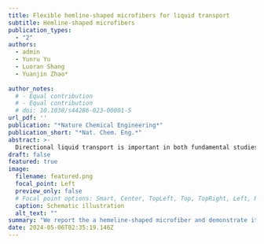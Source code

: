 ```yaml
---
title: Flexible hemline-shaped microfibers for liquid transport
subtitle: Hemline-shaped microfibers
publication_types:
  - "2"
authors:
  - admin
  - Yunru Yu
  - Luoran Shang
  - Yuanjin Zhao*
 
author_notes:
  # - Equal contribution
  # - Equal contribution
  # doi: 10.1038/s44286-023-00001-5
url_pdf: ''
publication: "*Nature Chemical Engineering*"
publication_short: "*Nat. Chem. Eng.*"
abstract: >-
  Directional liquid transport is important in both fundamental studies and industrial applications. Most existing strategies rely on the use of predesigned surfaces with sophisticated microstructures that limit the versatility and universality of the liquid transport. Here we present a platform for liquid transport based on flexible microfluidic-derived fibers with hemline-shaped cross-sections. These microfibers have periodic parallel microcavities along the axial direction, with sharp edges and wedge corners that enable unilateral pinning and capillary rise of liquids. This structure enables directional liquid transport along hydrophilic substrates with the use of a single fiber. Alternatively, a pair of fibers enables directional liquid transport along hydrophobic substrates or even without any additional substrate; the directional transport behavior applies to a wide range of liquids. We demonstrate the use of these fibers in open microfluidics, water extraction and liquid transport along arbitrary threedimensional paths. Our platform provides a facile and universal solution for directional liquid transport in a range of different scenarios.
draft: false
featured: true
image:
  filename: featured.png
  focal_point: Left
  preview_only: false
  # Focal point options: Smart, Center, TopLeft, Top, TopRight, Left, Right, BottomLeft, Bottom, BottomRight
  caption: Schematic illustration
  alt_text: ""
summary: "We report the a hemeline-shaped microfiber and demonstrate its liquid manipulation abilities. "
date: 2024-05-06T02:35:19.146Z
---
```

